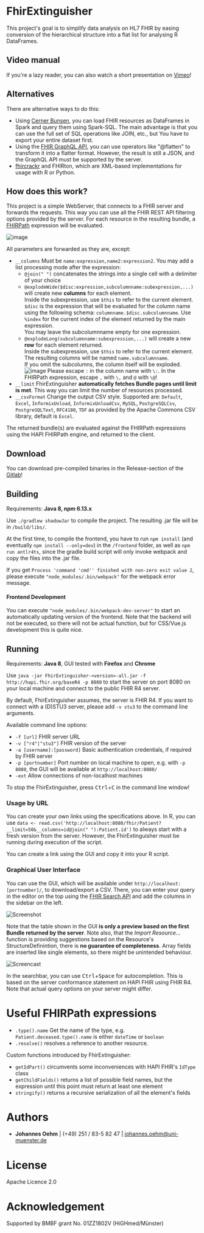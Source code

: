 # FhirExtinguisher
This project's goal is to simplify data analysis on HL7 FHIR by easing conversion 
of the hierarchical structure into a flat list for analysing R DataFrames.

## Video manual
If you're a lazy reader, you can also watch a short presentation on [Vimeo](https://vimeo.com/479525872)!

## Alternatives
There are alternative ways to do this:
* Using [Cerner Bunsen](https://github.com/cerner/bunsen), you can load FHIR resources as DataFrames in Spark and query them using Spark-SQL.
 The main advantage is that you can use the full set of SQL operations like JOIN, etc., but You have to export 
 your entire dataset first.
* Using the [FHIR GraphQL API](http://hl7.org/fhir/graphql.html), you can use operators like "@flatten" to transform it 
into a flatter format. However, the result is still a JSON, and the GraphQL API must be supported by the server.
* [fhircrackr](https://cran.r-project.org/web/packages/fhircrackr/index.html) and FHIRton, which are XML-based implementations 
for usage with R or Python. 

## How does this work?
This project is a simple WebServer, that connects to a FHIR server and forwards the requests. This way you can use all 
the FHIR REST API filtering options provided by the server. For each resource in the resulting bundle, a
 [FHIRPath](http://hl7.org/fhirpath/) expression will be evaluated.

![image](img/Concept.png)

All parameters are forwarded as they are, except: 
* `__columns` Must be `name:expression,name2:expression2`. You may add a list processing mode after the expression:
    * `@join(" ")` concatenates the strings into a single cell with a delimiter of your choice
    * `@explodeWide($disc:expression,subcolumnname:subexpression,...)` will create new **columns** for each
      element. <br>
      Inside the subexpression, use `$this` to refer to the current element.
      `$disc` is the expression that will be evaluated for the column name using the following
      schema: `columnname.$disc.subcolumnname`. Use `%index` for the current index of the element returned by the main
      expression. <br>
      You may leave the subcolumnname empty for one expression. <br>
    * `@explodeLong(subcolumnname:subexpression,...)` will create a new **row** for each element returned.<br>
      Inside the subexpression, use `$this` to refer to the current element.<br>
      The resulting columns will be named `name.subcolumnname`. <br>
      If you omit the subcolumns, the column itself will be exploded.
      ![image](img/join-long-wide.png)
      Please escape `:` in the column name with `\:`. In the FHIRPath expression, escape `,` with `\,` and `@`
      with `\@`!
* `__limit` FhirExtinguisher **automatically fetches Bundle pages until limit is met**. This way you can limit the 
number of resources processed.
* `__csvFormat` Change the output CSV style. Supported are: `Default`, `Excel`, `InformixUnload`, `InformixUnloadCsv`, 
`MySQL`, `PostgreSQLCsv`, `PostgreSQLText`, `RFC4180`, `TDF` as provided by the Apache Commons CSV library, default is `Excel`.

The returned bundle(s) are evaluated against the FHIRPath expressions using the HAPI FHIRPath engine, and returned to the client.

## Download
You can download pre-compiled binaries in the Release-section of the [Gitlab](https://imigitlab.uni-muenster.de/published/fhirextinguisher/-/releases)!

## Building
Requirements: **Java 8, npm 6.13.x**

Use `./gradlew shadowJar` to compile the project. The resulting .jar file will be in `/build/libs/`.

At the first time, to compile the frontend, you have to run `npm install` (and eventually `npm install --only=dev`) in the 
`/frontend` folder, as well as `npm run antlr4ts`, since the gradle build script will only invoke webpack and copy the files into the .jar file. 

If you get `Process 'command 'cmd'' finished with non-zero exit value 2`, please execute `"node_modules/.bin/webpack"` for the 
webpack error message.

#### Frontend Development
You can execute `"node_modules/.bin/webpack-dev-server"` to start an automatically updating version of the frontend. Note 
that the backend will not be executed, so there will not be actual function, but for CSS/Vue.js development this is quite nice.

## Running 
Requirements: **Java 8**, GUI tested with **Firefox** and **Chrome**

Use `java -jar FhirExtinguisher-<version>-all.jar -f http://hapi.fhir.org/baseR4 -p 8080` to start the server on port 8080
on your local machine and connect to the public FHIR R4 server. 

By default, FhirExtinguisher assumes, the server is FHIR R4. If you want to connect with a (D)STU3 server, please add 
`-v stu3` to the command line arguments.

Available command line options:
* `-f [url]` FHIR server URL
* `-v ["r4"|"stu3"]` FHIR version of the server 
* `-a [username]:[password]` Basic authentication credentials, if required by FHIR server
* `-p [portnumber]` Port number on local machine to open, e.g. with `-p 8080`, the GUI will be available at `http://localhost:8080/`
* `-ext` Allow connections of non-localhost machines

To stop the FhirExtinguisher, press <kbd>Ctrl</kbd>+<kbd>C</kbd> in the command line window!

### Usage by URL
You can create your own links using the specifications above. In R, you can use 
`data <- read.csv('http://localhost:8080/fhir/Patient?__limit=50&__columns=id@join(" "):Patient.id')` to always 
start with a fresh version from the server. However, the FhirExtinguisher must be running during execution of the script. 

You can create a link using the GUI and copy it into your R script.

### Graphical User Interface
You can use the GUI, which will be available under `http://localhost:[portnumber]/`, to download/export a CSV.
There, you can enter your query in the editor on the top using the [FHIR Search API](https://www.hl7.org/fhir/search.html) 
and add the columns in the sidebar on the left. 

![Screenshot](img/Launch-And-Usage-Short.gif)

Note that the table shown in the GUI **is only a preview based on the first Bundle returned by the server**. Note also, that the *Import Resource...* 
function is providing suggestions based on the Resource's StructureDefinintion, there is **no guarantee of completeness**.
Array fields are inserted like single elements, so there might be unintended behaviour.

![Screencast](img/FHIRSearch-Autocomplete.gif)

In the searchbar, you can use <kbd>Ctrl</kbd>+<kbd>Space</kbd> for autocompletion. This is based on the server conformance 
statement on HAPI FHIR using FHIR R4. Note that actual query options on your server might differ.

# Useful FHIRPath expressions
* `.type().name` Get the name of the type, e.g. `Patient.deceased.type().name` is either `dateTime` or `boolean`
* `.resolve()` resolves a reference to another resource.

Custom functions introduced by FhirExtinguisher:
* `getIdPart()` circumvents some inconveniences with HAPI FHIR's `IdType` class
* `getChildFields()` returns a list of possible field names, but the expression until this point must return at least one element
* `stringify()` returns a recursive serialization of all the element's fields  


# Authors
* **Johannes Oehm** | (+49) 251 / 83-5 82 47 | johannes.oehm@uni-muenster.de

# License
Apache Licence 2.0

# Acknowledgement
Supported by BMBF grant No. 01ZZ1802V (HiGHmed/Münster) 
